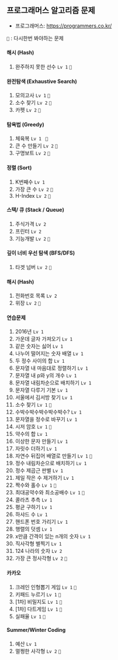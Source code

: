 ## 프로그래머스 알고리즘 문제

- 프로그래머스: https://programmers.co.kr/

`👀` : 다시한번 봐야하는 문제

#### 해시 (Hash)

1. 완주하지 못한 선수 `Lv 1` `👀`

#### 완전탐색 (Exhaustive Search)

1. 모의고사 `Lv 1` `👀`
2. 소수 찾기 `Lv 2` `👀`
3. 카펫 `Lv 2` `👀`

#### 탐욕법 (Greedy)

1. 체육복 `Lv 1 ` `👀`
2. 큰 수 만들기 `Lv 2` `👀`
3. 구명보트 `Lv 2` `👀`

#### 정렬 (Sort)

1. K번째수 `Lv 1`
2. 가장 큰 수 `Lv 2` `👀`
3. H-Index `Lv 2` `👀`

#### 스택/ 큐 (Stack / Queue)

1. 주식가격 `Lv 2`
2. 프린터 `Lv 2`
3. 기능개발 `Lv 2` `👀`

#### 깊이 너비 우선 탐색 (BFS/DFS)

1. 타겟 넘버 `Lv 2` `👀`

#### 해시 (Hash)

1. 전화번호 목록 `Lv 2`
2. 위장 `Lv 2` `👀`

#### 연습문제

1. 2016년 `Lv 1`
2. 가운데 글자 가져오기 `Lv 1`
3. 같은 숫자는 싫어 `Lv 1`
4. 나누어 떨어지는 숫자 배열 `Lv 1`
5. 두 정수 사이의 합 `Lv 1`
6. 문자열 내 마음대로 정렬하기 `Lv 1`
7. 문자열 내 p와 y의 개수 `Lv 1`
8. 문자열 내림차순으로 배치하기 `Lv 1`
9. 문자열 다루기 기본 `Lv 1`
10. 서울에서 김서방 찾기 `Lv 1`
11. 소수 찾기 `Lv 1` `👀`
12. 수박수박수박수박수박수? `Lv 1`
13. 문자열을 정수로 바꾸기 `Lv 1`
14. 시저 암호 `Lv 1` `👀`
15. 약수의 합 `Lv 1`
16. 이상한 문자 만들기 `Lv 1`
17. 자릿수 더하기 `Lv 1`
18. 자연수 뒤집어 배열로 만들기 `Lv 1` `👀`
19. 정수 내림차순으로 배치하기 `Lv 1`
20. 정수 제곱근 판별 `Lv 1`
21. 제일 작은 수 제거하기 `Lv 1`
22. 짝수와 홀수 `Lv 1` `👀`
23. 최대공약수와 최소공배수 `Lv 1` `👀`
24. 콜라츠 추측 `Lv 1`
25. 평균 구하기 `Lv 1`
26. 하샤드 수 `Lv 1`
27. 핸드폰 번호 가리기 `Lv 1`
28. 행렬의 덧셈 `Lv 1`
29. x만큼 간격이 있는 n개의 숫자 `Lv 1`
30. 직사각형 별찍기 `Lv 1`
31. 124 나라의 숫자 `Lv 2`
32. 가장 큰 정사각형 `Lv 2` `👀`

#### 카카오

1. 크레인 인형뽑기 게임 `Lv 1` `👀`
2. 키패드 누르기 `Lv 1` `👀`
3. [1차] 비밀지도 `Lv 1` `👀`
4. [1차] 다트게임 `Lv 1` `👀`
5. 실패율 `Lv 1` `👀`

#### Summer/Winter Coding

1. 예산 `Lv 1`
2. 멀쩡한 사각형 `Lv 2` `👀`
